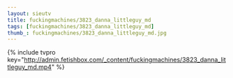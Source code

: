 ```yaml
--- 
layout: sieutv
title: fuckingmachines/3823_danna_littleguy_md
tags: [fuckingmachines/3823_danna_littleguy_md]
thumb_: fuckingmachines/3823_danna_littleguy_md.jpg
---
```

{% include tvpro key="http://admin.fetishbox.com/_content/fuckingmachines/3823_danna_littleguy_md.mp4" %} 
